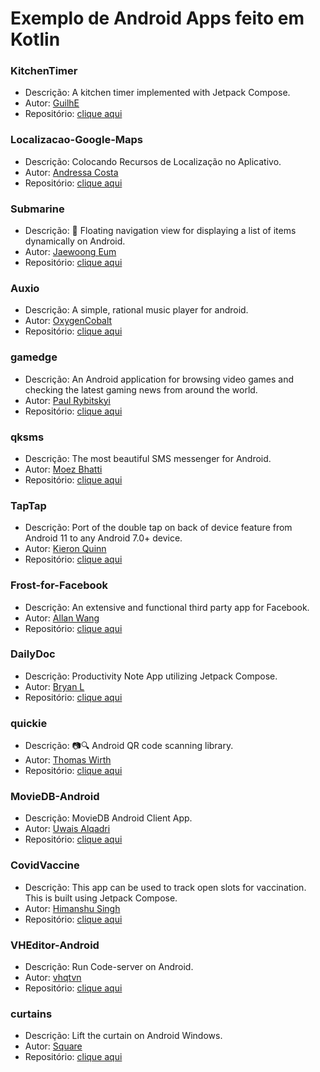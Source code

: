# Exemplo de Android Apps feito em Kotlin

### KitchenTimer

* Descrição: A kitchen timer implemented with Jetpack Compose.
* Autor: [GuilhE](https://github.com/GuilhE)
* Repositório: [clique aqui](https://github.com/GuilhE/KitchenTimer)

### Localizacao-Google-Maps

* Descrição: Colocando Recursos de Localização no Aplicativo.
* Autor: [Andressa Costa](https://github.com/andressa-costa)
* Repositório: [clique aqui](https://github.com/andressa-costa/Localizacao-Google-Maps)


### Submarine

* Descrição: 🚤 Floating navigation view for displaying a list of items dynamically on Android.
* Autor: [Jaewoong Eum](https://github.com/skydoves)
* Repositório: [clique aqui](https://github.com/skydoves/Submarine)

### Auxio

* Descrição: A simple, rational music player for android.
* Autor: [OxygenCobalt](https://github.com/OxygenCobalt)
* Repositório: [clique aqui](https://github.com/OxygenCobalt/Auxio)

### gamedge

* Descrição: An Android application for browsing video games and checking the latest gaming news from around the world.
* Autor: [Paul Rybitskyi](https://github.com/mars885)
* Repositório: [clique aqui](https://github.com/mars885/gamedge)

### qksms

* Descrição: The most beautiful SMS messenger for Android.
* Autor: [Moez Bhatti](https://github.com/moezbhatti)
* Repositório: [clique aqui](https://github.com/moezbhatti/qksms)

### TapTap

* Descrição: Port of the double tap on back of device feature from Android 11 to any Android 7.0+ device.
* Autor: [Kieron Quinn](https://github.com/KieronQuinn)
* Repositório: [clique aqui](https://github.com/KieronQuinn/TapTap)

### Frost-for-Facebook

* Descrição: An extensive and functional third party app for Facebook.
* Autor: [Allan Wang](https://github.com/AllanWang)
* Repositório: [clique aqui](https://github.com/AllanWang/Frost-for-Facebook)

### DailyDoc

* Descrição: Productivity Note App utilizing Jetpack Compose.
* Autor: [Bryan L](https://github.com/B-Lidberg)
* Repositório: [clique aqui](https://github.com/B-Lidberg/DailyDoc)

### quickie

* Descrição: 📷🔍 Android QR code scanning library.
* Autor: [Thomas Wirth](https://github.com/G00fY2)
* Repositório: [clique aqui](https://github.com/G00fY2/quickie)

### MovieDB-Android

* Descrição: MovieDB Android Client App.
* Autor: [Uwais Alqadri](https://github.com/uwais123)
* Repositório: [clique aqui](https://github.com/uwais123/MovieDB-Android)

### CovidVaccine

* Descrição: This app can be used to track open slots for vaccination. This is built using Jetpack Compose.
* Autor: [Himanshu Singh](https://github.com/hi-manshu)
* Repositório: [clique aqui](https://github.com/hi-manshu/CovidVaccine)


### VHEditor-Android

* Descrição: Run Code-server on Android.
* Autor: [vhqtvn](https://github.com/vhqtvn)
* Repositório: [clique aqui](https://github.com/vhqtvn/VHEditor-Android)


### curtains

* Descrição: Lift the curtain on Android Windows.
* Autor: [Square](https://github.com/square)
* Repositório: [clique aqui](https://github.com/square/curtains)
